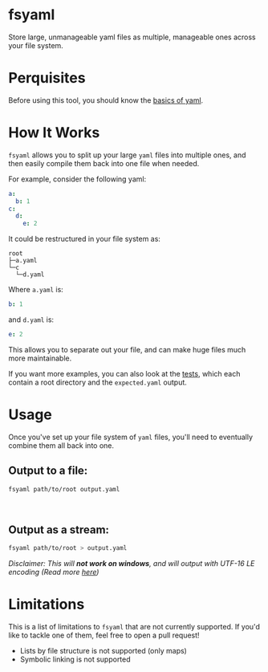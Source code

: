 # fsyaml

Store large, unmanageable yaml files as multiple, manageable ones across your file system.

# Perquisites

Before using this tool, you should know the [basics of yaml](https://yaml.org/).

# How It Works

`fsyaml` allows you to split up your large `yaml` files into multiple ones, and then easily compile them back into one file when needed.

For example, consider the following yaml:
```yaml
a:
  b: 1
c:
  d:
	e: 2
```

It could be restructured in your file system as:
```
root
├─a.yaml
└─c
  └─d.yaml
```

Where `a.yaml` is:
```yaml
b: 1
```

and `d.yaml` is:
```yaml
e: 2
```

This allows you to separate out your file, and can make huge files much more maintainable.

If you want more examples, you can also look at the [tests](https://github.com/Timothy-Gonzalez/fsyaml/tree/main/tests), which each contain a root directory and the `expected.yaml` output.

# Usage

Once you've set up your file system of `yaml` files, you'll need to eventually combine them all back into one.

## Output to a file:
```bash
fsyaml path/to/root output.yaml
```

<br>

## Output as a stream:

```bash
fsyaml path/to/root > output.yaml
```
*Disclaimer: This will **not work on windows**, and will output with UTF-16 LE encoding (Read more [here](https://stackoverflow.com/a/65192064/14898421))*

# Limitations

This is a list of limitations to `fsyaml` that are not currently supported. If you'd like to tackle one of them, feel free to open a pull request!

* Lists by file structure is not supported (only maps)
* Symbolic linking is not supported
